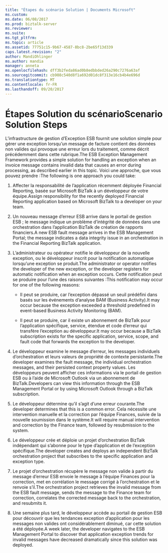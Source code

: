 ```yaml
---
title: "Étapes du scénario Solution | Documents Microsoft"
ms.custom: 
ms.date: 06/08/2017
ms.prod: biztalk-server
ms.reviewer: 
ms.suite: 
ms.tgt_pltfrm: 
ms.topic: article
ms.assetid: 77751c15-9b67-4587-8bc8-2be65f13d339
caps.latest.revision: "2"
author: MandiOhlinger
ms.author: mandia
manager: anneta
ms.openlocfilehash: dff3b2feda86ad0b8edbbded26a290c7276a63af
ms.sourcegitcommit: cb908c540d8f1a692d01dc8f313e16cb4b4e696d
ms.translationtype: MT
ms.contentlocale: fr-FR
ms.lasthandoff: 09/20/2017
---
```

# <a name="scenario-solution-steps"></a><span data-ttu-id="44483-102">Étapes Solution du scénario</span><span class="sxs-lookup"><span data-stu-id="44483-102">Scenario Solution Steps</span></span>
<span data-ttu-id="44483-103">L’infrastructure de gestion d’Exception ESB fournit une solution simple pour gérer une exception lorsqu’un message de facture contient des données non valides qui provoque une erreur lors du traitement, comme décrit précédemment dans cette rubrique.</span><span class="sxs-lookup"><span data-stu-id="44483-103">The ESB Exception Management Framework provides a simple solution for handling an exception when an invoice message contains invalid data that causes an error during processing, as described earlier in this topic.</span></span> <span data-ttu-id="44483-104">Voici une approche, que vous pouvez prendre :</span><span class="sxs-lookup"><span data-stu-id="44483-104">The following is one approach you could take:</span></span>  
  
1.  <span data-ttu-id="44483-105">Affecter la responsabilité de l’application récemment déployée Financial Reporting, basée sur Microsoft BizTalk à un développeur de votre équipe.</span><span class="sxs-lookup"><span data-stu-id="44483-105">Assign responsibility for the recently deployed Financial Reporting application based on Microsoft BizTalk to a developer on your team.</span></span>  
  
2.  <span data-ttu-id="44483-106">Un nouveau message d’erreur ESB arrive dans le portail de gestion ESB ; le message indique un problème d’intégrité de données dans une orchestration dans l’application BizTalk de création de rapports financiers.</span><span class="sxs-lookup"><span data-stu-id="44483-106">A new ESB fault message arrives in the ESB Management Portal; the message indicates a data integrity issue in an orchestration in the Financial Reporting BizTalk application.</span></span>  
  
3.  <span data-ttu-id="44483-107">L’administrateur ou opérateur notifie le développeur de la nouvelle exception, ou le développeur inscrit pour la notification automatique lorsqu’une exception se produit.</span><span class="sxs-lookup"><span data-stu-id="44483-107">The administrator or operator notifies the developer of the new exception, or the developer registers for automatic notification when an exception occurs.</span></span> <span data-ttu-id="44483-108">Cette notification peut se produire pour l’une des raisons suivantes :</span><span class="sxs-lookup"><span data-stu-id="44483-108">This notification may occur for one of the following reasons:</span></span>  
  
    -   <span data-ttu-id="44483-109">Il peut se produire, car l’exception dépassé un seuil prédéfini dans basés sur les événements d’analyse BAM (Business Activity).</span><span class="sxs-lookup"><span data-stu-id="44483-109">It may occur because the exception exceeded a threshold predefined in event-based Business Activity Monitoring (BAM).</span></span>  
  
    -   <span data-ttu-id="44483-110">Il peut se produire, car il existe un abonnement de BizTalk pour l’application spécifique, service, étendue et code d’erreur qui transfère l’exception au développeur.</span><span class="sxs-lookup"><span data-stu-id="44483-110">It may occur because a BizTalk subscription exists for the specific application, service, scope, and fault code that forwards the exception to the developer.</span></span>  
  
4.  <span data-ttu-id="44483-111">Le développeur examine le message d’erreur, les messages individuels d’orchestration et leurs valeurs de propriété de contexte persistante.</span><span class="sxs-lookup"><span data-stu-id="44483-111">The developer examines the fault message, the individual orchestration messages, and their persisted context property values.</span></span> <span data-ttu-id="44483-112">Les développeurs peuvent afficher ces informations via le portail de gestion ESB ou à l’aide de Microsoft Outlook via un abonnement de BizTalk.</span><span class="sxs-lookup"><span data-stu-id="44483-112">Developers can view this information through the ESB Management Portal or by using Microsoft Outlook through a BizTalk subscription.</span></span>  
  
5.  <span data-ttu-id="44483-113">Le développeur détermine qu’il s’agit d’une erreur courante.</span><span class="sxs-lookup"><span data-stu-id="44483-113">The developer determines that this is a common error.</span></span> <span data-ttu-id="44483-114">Cela nécessite une intervention manuelle et la correction par l’équipe Finances, suivie de la nouvelle soumission dans le système.</span><span class="sxs-lookup"><span data-stu-id="44483-114">It will require manual intervention and correction by the Finance team, followed by resubmission to the system.</span></span>  
  
6.  <span data-ttu-id="44483-115">Le développeur crée et déploie un projet d’orchestration BizTalk indépendant qui s’abonne pour le type d’application et de l’exception spécifique.</span><span class="sxs-lookup"><span data-stu-id="44483-115">The developer creates and deploys an independent BizTalk orchestration project that subscribes to the specific application and exception type.</span></span>  
  
7.  <span data-ttu-id="44483-116">Le projet d’orchestration récupère le message non valide à partir du message d’erreur ESB envoie le message à l’équipe Finances pour la correction, met en corrélation le message corrigé à l’orchestration et le renvoie s’il.</span><span class="sxs-lookup"><span data-stu-id="44483-116">The orchestration project retrieves the invalid message from the ESB fault message, sends the message to the Finance team for correction, correlates the corrected message back to the orchestration, and resubmits it.</span></span>  
  
8.  <span data-ttu-id="44483-117">Une semaine plus tard, le développeur accède au portail de gestion ESB pour découvrir que les tendances exception d’application pour les messages non valides ont considérablement diminué, car cette solution a été déployée.</span><span class="sxs-lookup"><span data-stu-id="44483-117">A week later, the developer navigates to the ESB Management Portal to discover that application exception trends for invalid messages have decreased dramatically since this solution was deployed.</span></span>